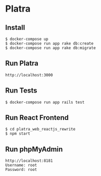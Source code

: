 # Platra

## Install 

```
$ docker-compose up
$ docker-compose run app rake db:create
$ docker-compose run app rake db:migrate
```

## Run Platra

```
http://localhost:3000
```

## Run Tests

```
$ docker-compose run app rails test
```

## Run React Frontend

```
$ cd platra_web_reactjs_rewrite
$ npm start
```

## Run phpMyAdmin

```
http://localhost:8181
Username: root
Password: root
```



